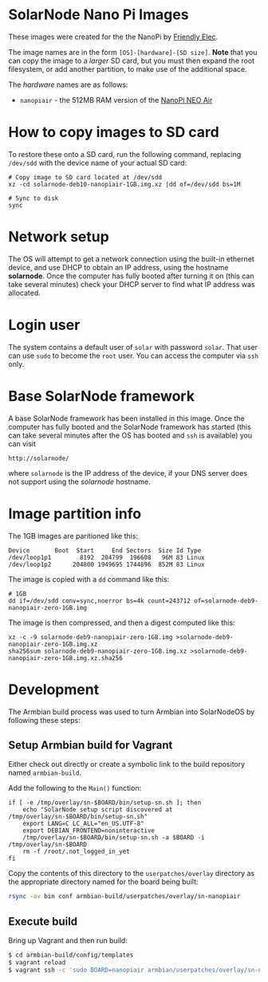 # SolarNode Nano Pi Images

These images were created for the the NanoPi by [Friendly Elec][1].

The image names are in the form `[OS]-[hardware]-[SD size]`. **Note** that you can copy the image to
a _larger_ SD card, but you must then expand the root filesystem, or add another partition, to make
use of the additional space.

The *hardware* names are as follows:

 * `nanopiair` - the 512MB RAM version of the [NanoPi NEO Air][2]
 	
# How to copy images to SD card

To restore these onto a SD card, run the following command, replacing `/dev/sdd` with the device
name of your actual SD card:

	# Copy image to SD card located at /dev/sdd
	xz -cd solarnode-deb10-nanopiair-1GB.img.xz |dd of=/dev/sdd bs=1M
	
	# Sync to disk
	sync

# Network setup

The OS will attempt to get a network connection using the built-in ethernet device, and use DHCP to
obtain an IP address, using the hostname **solarnode**. Once the computer has fully booted after
turning it on (this can take several minutes) check your DHCP server to find what IP address was
allocated.

# Login user

The system contains a default user of `solar` with password `solar`. That user can use `sudo` to
become the `root` user. You can access the computer via `ssh` only.

# Base SolarNode framework

A base SolarNode framework has been installed in this image. Once the computer has fully booted and
the SolarNode framework has started (this can take several minutes after the OS has booted and `ssh`
is available) you can visit

	http://solarnode/

where `solarnode` is the IP address of the device, if your DNS server does not support using the
_solarnode_ hostname.

# Image partition info

The 1GB images are paritioned like this:

```
Device       Boot  Start     End Sectors  Size Id Type
/dev/loop1p1        8192  204799  196608   96M 83 Linux
/dev/loop1p2      204800 1949695 1744896  852M 83 Linux
```

The image is copied with a `dd` command like this:

```
# 1GB
dd if=/dev/sdd conv=sync,noerror bs=4k count=243712 of=solarnode-deb9-nanopiair-zero-1GB.img
```

The image is then compressed, and then a digest computed like this:

```
xz -c -9 solarnode-deb9-nanopiair-zero-1GB.img >solarnode-deb9-nanopiair-zero-1GB.img.xz
sha256sum solarnode-deb9-nanopiair-zero-1GB.img.xz >solarnode-deb9-nanopiair-zero-1GB.img.xz.sha256
```

# Development

The Armbian build process was used to turn Armbian into SolarNodeOS by following these steps:

## Setup Armbian build for Vagrant

Either check out directly or create a symbolic link to the build repository named `armbian-build`.

Add the following to the `Main()` function:

```
if [ -e /tmp/overlay/sn-$BOARD/bin/setup-sn.sh ]; then
	echo "SolarNode setup script discovered at /tmp/overlay/sn-$BOARD/bin/setup-sn.sh"
	export LANG=C LC_ALL="en_US.UTF-8"
	export DEBIAN_FRONTEND=noninteractive
	/tmp/overlay/sn-$BOARD/bin/setup-sn.sh -a $BOARD -i /tmp/overlay/sn-$BOARD
	rm -f /root/.not_logged_in_yet
fi
```

Copy the contents of this directory to the `userpatches/overlay` directory as the appropriate
directory named for the board being built:

```sh
rsync -av bin conf armbian-build/userpatches/overlay/sn-nanopiair
```

## Execute build

Bring up Vagrant and then run build:

```sh
$ cd armbian-build/config/templates
$ vagrant reload
$ vagrant ssh -c 'sudo BOARD=nanopiair armbian/userpatches/overlay/sn-nanopiair/bin/armbian-build.sh'
```

  [1]: https://friendlyarm.com/
  [2]: http://wiki.friendlyarm.com/wiki/index.php/NanoPi_NEO_Air

